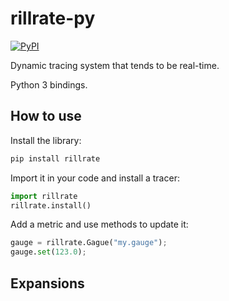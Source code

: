 # rillrate-py

[![PyPI][pypi-badge]][pypi-url]

[pypi-badge]: https://badge.fury.io/py/rillrate.svg
[pypi-url]: https://pypi.org/project/rillrate

Dynamic tracing system that tends to be real-time.

Python 3 bindings.

## How to use

Install the library:

```sh
pip install rillrate
```

Import it in your code and install a tracer:

```python
import rillrate
rillrate.install()
```

Add a metric and use methods to update it:

```python
gauge = rillrate.Gague("my.gauge");
gauge.set(123.0);
```

## Expansions
